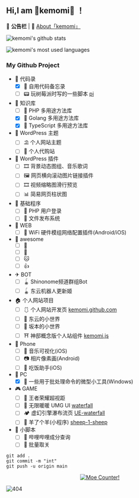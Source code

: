 ## Hi,I am 🌸kemomi🌈 ！

📜 **公告栏** |  🌸 [About「kemomi」](https://github.com/kemomi)

![kemomi's github stats](https://github-readme-stats.vercel.app/api?username=kemomi&show_icons=true&include_all_commits=true&theme=material-palenight) 

![kemomi's most used languages](https://github-readme-stats.vercel.app/api/top-langs/?username=kemomi&layout=compact&theme=material-palenight)


### My Github Project
- 📔 代码录
  - [x] 📔 自用代码备忘录 
  - [ ] 📟 玩树莓派时写的一些脚本 [pi]()
- 👠 知识库
  - [ ] 👜 PHP 多用途方法库 
  - [x] 👜 Golang 多用途方法库 
  - [x] 👜 TypeScript 多用途方法库 
- 🏰 WordPress 主题
  - [ ] ⛱ 个人网站主题
  - [ ] 🛒 个人代购站 
- 🧩 WordPress 插件
  - [ ] 🎞 背景动态图组、音乐歌词 
  - [ ] 🖼 网页横向滚动图片链接插件 
  - [ ] 🎞 视频缩略图滑行预览 
  - [ ] 📊 简易网页柱状图 
- 🎫 基础程序
  - [ ] 🔑 PHP 用户登录 
  - [ ] 📁 文件发布系统
- 🦋 WEB 
  - [ ] 📡 WiFi 硬件模组网络配置插件(Android/iOS) 
- 🎀 awesome
  - [ ] 📜 
  - [ ] 👗 
  - [ ] 🐱 
  - [ ] 👍 
- ✈ BOT
  - [ ] 🪀 Shinonome频道群组Bot 
  - [ ] 🪀 东云机器人更新姬 
- 🏠 个人网站项目
  - [ ] 🩱 个人网站开发页 [kemomi.github.com](https://github.com/kemomi/kemomi.github.com)
  - [ ] 🎡 东云的小世界 
  - [ ] 👒 坂本的小世界 
  - [ ] ⛩ 神邸概念版个人站组件 [kemomi.js](https://github.com/kemomi/kami.js)
- 📱 Phone
  - [ ] 🌼 音乐可视化(iOS)
  - [ ] 📷 相片像素画(Android) 
  - [ ] 🍔 吃饭助手(iOS) 
- 🔧 PC
  - [x] 🔩 一些用于批处理命令的微型小工具(Windows)
- 🎮 GAME
  - [ ] 👸 王者荣耀超视距 
  - [ ] 👗 无限暖暖 UMG UI [waterfall](https://github.com/kemomi/waterfall)
  - [ ] 🏕 虚幻引擎瀑布流页 [UE-waterfall](https://github.com/kemomi/UE-waterfall)
  - [ ] 🐏 羊了个羊(小程序) [sheep-1-sheep](https://github.com/kemomi/sheep-1-sheep)
- 📜 小脚本
  - [ ] 🔫 哔哩哔哩成分查询 
  - [ ] 📝 批量取关 

```
git add .
git commit -m "int"
git push -u origin main
```


<p align="center">
  <a href="https://github.com/kemomi" target="_blank">
    <img alt="Moe Counter!" src="https://count.getloli.com/@kemomi.github?name=kemomi.github&theme=random&padding=7&offset=0&align=top&scale=1&pixelated=1&darkmode=auto">
  </a>
</p>


![404](https://user-images.githubusercontent.com/76780905/222870381-a321b618-3595-46f2-97d4-9e6427fbdf41.gif)

